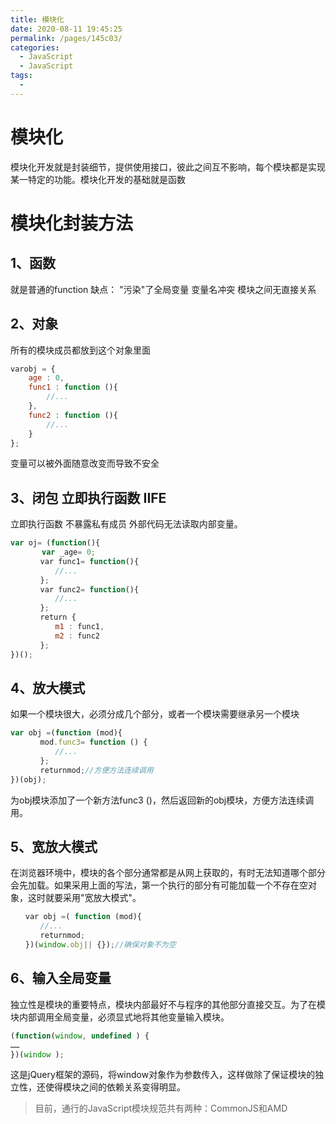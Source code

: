 ```yaml
---
title: 模块化
date: 2020-08-11 19:45:25
permalink: /pages/145c03/
categories: 
  - JavaScript
  - JavaScript
tags: 
  - 
---
```



# 模块化

模块化开发就是封装细节，提供使用接口，彼此之间互不影响，每个模块都是实现某一特定的功能。模块化开发的基础就是函数

# 模块化封装方法

## 1、函数
就是普通的function
缺点：
"污染"了全局变量
变量名冲突
模块之间无直接关系

## 2、对象
所有的模块成员都放到这个对象里面

```js
varobj = {
    age : 0,
    func1 : function (){
        //...
    },
    func2 : function (){
        //...
    }
};


```

变量可以被外面随意改变而导致不安全

## 3、闭包 立即执行函数 IIFE
立即执行函数
不暴露私有成员
外部代码无法读取内部变量。
```js
var oj= (function(){
　　　  var _age= 0;
　　　　var func1= function(){
　　　　　　//...
　　　　};
　　　　var func2= function(){
　　　　　　//...
　　　　};
　　　　return {
　　　　　　m1 : func1,
　　　　　　m2 : func2
　　　　};
})();

```

## 4、放大模式

如果一个模块很大，必须分成几个部分，或者一个模块需要继承另一个模块



```js
var obj =(function (mod){
　　　　mod.func3= function () {
　　　　　　//...
　　　　};
　　　　returnmod;//方便方法连续调用
})(obj);

```
为obj模块添加了一个新方法func3 ()，然后返回新的obj模块，方便方法连续调用。

## 5、宽放大模式
在浏览器环境中，模块的各个部分通常都是从网上获取的，有时无法知道哪个部分会先加载。如果采用上面的写法，第一个执行的部分有可能加载一个不存在空对象，这时就要采用"宽放大模式"。



```js
　　var obj =( function (mod){
　　　　//...
　　　　returnmod;
　　})(window.obj|| {});//确保对象不为空


```
## 6、输入全局变量

独立性是模块的重要特点，模块内部最好不与程序的其他部分直接交互。为了在模块内部调用全局变量，必须显式地将其他变量输入模块。



```js
(function(window, undefined ) {
……
})(window );
```

这是jQuery框架的源码，将window对象作为参数传入，这样做除了保证模块的独立性，还使得模块之间的依赖关系变得明显。


> 目前，通行的JavaScript模块规范共有两种：CommonJS和AMD